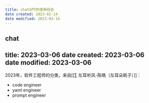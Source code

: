 ```yaml
---
title: chatGPT的使用经验
date created: 2023-02-14
date modified: 2023-03-14
---
```

chat
---
title: 2023-03-06
date created: 2023-03-06
date modified: 2023-03-06
---

2023年，软件工程师的分类，来自[[∑ 左耳听风-陈皓（左耳朵耗子）]]：

- code engineer
- yaml engineer
- prompt engineer
